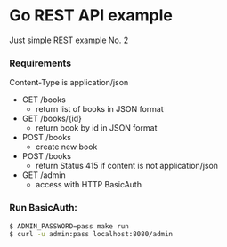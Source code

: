 # Go REST API example

Just simple REST example No. 2

### Requirements

Content-Type is application/json

- GET /books
  - return list of books in JSON format
- GET /books/{id}
  - return book by id in JSON format
- POST /books
  - create new book
- POST /books
  - return Status 415 if content is not application/json
- GET /admin
  - access with HTTP BasicAuth

### Run BasicAuth:

```bash
$ ADMIN_PASSWORD=pass make run
$ curl -u admin:pass localhost:8080/admin 
```